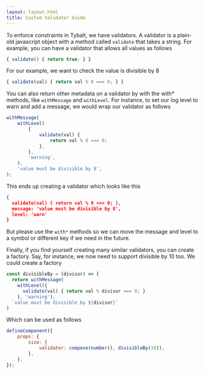 ```yaml
---
layout: layout.html
title: Custom Validator Guide
---
```


To enforce constraints in Tybalt, we have validators. A validator is a plain-old javascript object with a method called `validate` that takes a string. For example, you can have a validator that allows all values as follows

```js
{ validate() { return true; } }
```

For our example, we want to check the value is divisible by 8

```js
{ validate(val) { return val % 8 === 0; } }
```

You can also return other metadata on a validator by with the with\* methods, like `withMessage` and `withLevel`. For instance, to set our log level to warn and add a message, we would wrap our validator as follows

```js
withMessage(
    withLevel(
        {
            validate(val) {
                return val % 8 === 0;
            },
        },
        'warning',
    ),
    'value must be divisible by 8',
);
```

This ends up creating a validator which looks like this

```json
{
  validate(val) { return val % 8 === 0; },
  message: 'value must be divisible by 8',
  level: 'warn'
}
```

But please use the `with*` methods so we can move the message and level to a symbol or different key if we need in the future.

Finally, if you find yourself creating many similar validators, you can create a factory. Say, for instance, we now need to support divisible by 10 too. We could create a factory

```js
const divisibleBy = (divisor) => {
  return withMessage(
    withLevel({
      validate(val) { return val % divisor === 0; }
    }, 'warning'),
  `value must be divisible by ${divisor}`
)
```

Which can be used as follows

```js
defineComponent({
    props: {
        size: {
            validator: compose(number(), divisibleBy(10)),
        },
    },
});
```
